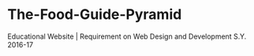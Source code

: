 # The-Food-Guide-Pyramid
Educational Website | Requirement on Web Design and Development S.Y. 2016-17
